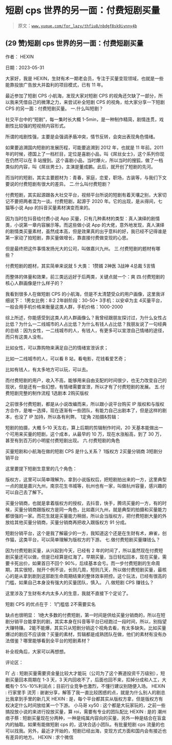 # 短剧 cps 世界的另一面：付费短剧买量

> 原文：[`www.yuque.com/for_lazy/thfiu8/nbdgf8sk9iynny4b`](https://www.yuque.com/for_lazy/thfiu8/nbdgf8sk9iynny4b)



## (29 赞)短剧 cps 世界的另一面：付费短剧买量 

作者： HEXIN 

日期：2023-05-31 

大家好，我是 HEXIN，生财有术一期老会员，专注于买量变现领域，也就是一些能靠投放广告放大并盈利的项目模式，已有 11 年。 

最近参加了短剧 CPS 小航海，发现大家对短剧 CPS 的视角还欠缺了一部分，所以我来凭借自己的微薄之力，来尝试补全短剧 CPS 的视角，给大家分享一下短剧 CPS 的另一面：付费短剧买量。 <ne-h3 id="ccfc81a0" data-lake-id="ccfc81a0">一.什么叫短剧？</ne-h3> 

社交平台中的“短剧”，每一集时长大概 1-5min，是一种制作精简，剧情连贯，戏剧性比较强的短视频内容形式。 

所谓的戏剧性强，主要是会强调矛盾冲突，情节反转，会突出表现角色情绪。 

如果要追溯国内短剧的发展历程，可能要追溯到 2012 年，也就是 11 年前。2011 年的时候，德国上了一档栏目，定位是喜剧小品，叫《屌丝女士》，这个系列你现在仍然可以在 B 站搜到。这个喜剧小品，当时爆火，所以当时的搜狐，做了一档类似的内容，叫《屌丝男士》，主演是董成鹏。此后，就开创了短剧的先河。 

而当时的短剧，其实主要题材为：青春，家庭，恋爱，职场，古装等，与我们下文要说的付费短剧有很大的差异。 <ne-h3 id="cfa06a25" data-lake-id="cfa06a25">二.什么叫付费短剧？</ne-h3> 

付费短剧，其实起源跟各大社交平台，视频平台所说的短剧有着天壤之别，大家切记不要把两者混为一谈。付费短剧，起源于 2020 年。它的出现，是从得间，七猫等小说 App 的抖音买量素材演变而来的。 

因为当时在抖音给付费小说 App 买量，只有几种素材的类型：真人演绎的剧情类，小说第一章内容展示等。而这些做小说 App 的大佬，意外地发现，真人演绎的剧情类买量素材，虽然成本高，但是效果真的出乎意料的好，我已经不记得谁是第一家动了拍短剧，靠买量做增长，靠直接付费做变现的心思。 

但是最终把这件事情发扬光大的公司，叫做嘉兴九州。 <ne-h3 id="89867ab9" data-lake-id="89867ab9">三.付费短剧的题材有哪些？</ne-h3> 

付费短剧的题材，其实简单来说就 5 大类： <ne-oli index-type="0"><ne-oli-i>1</ne-oli-i><ne-oli-c class="ne-oli-content" id="uc9dceb85" data-lake-id="uc9dceb85">赘婿</ne-oli-c></ne-oli> <ne-oli index-type="0"><ne-oli-i>2</ne-oli-i><ne-oli-c class="ne-oli-content" id="u74742ff5" data-lake-id="u74742ff5">神医</ne-oli-c></ne-oli> <ne-oli index-type="0"><ne-oli-i>3</ne-oli-i><ne-oli-c class="ne-oli-content" id="u278ec648" data-lake-id="u278ec648">战神</ne-oli-c></ne-oli> <ne-oli index-type="0"><ne-oli-i>4</ne-oli-i><ne-oli-c class="ne-oli-content" id="ud7390f45" data-lake-id="ud7390f45">总裁</ne-oli-c></ne-oli> <ne-oli index-type="0"><ne-oli-i>5</ne-oli-i><ne-oli-c class="ne-oli-content" id="u610dd52b" data-lake-id="u610dd52b">言情</ne-oli-c></ne-oli> 

而整体的体量和效果，前三类远远好于后两类，关键点就一个：爽 <ne-h3 id="efd96a19" data-lake-id="efd96a19">四.付费短剧的核心人群画像是什么样子的？</ne-h3> 

我看到很多人在做短剧 CPS 的小航海，但是不太清楚受众的用户画像，这里我详细说下： <ne-oli index-type="0"><ne-oli-i>1</ne-oli-i><ne-oli-c class="ne-oli-content" id="uf1e97c8b" data-lake-id="uf1e97c8b">男女比例：8:2</ne-oli-c></ne-oli> <ne-oli index-type="0"><ne-oli-i>2</ne-oli-i><ne-oli-c class="ne-oli-content" id="ua7d3dfd4" data-lake-id="ua7d3dfd4">年龄阶段：30-50+</ne-oli-c></ne-oli> <ne-oli index-type="0"><ne-oli-i>3</ne-oli-i><ne-oli-c class="ne-oli-content" id="uf800d788" data-lake-id="uf800d788">手机：以安卓为主</ne-oli-c></ne-oli> <ne-oli index-type="0"><ne-oli-i>4</ne-oli-i><ne-oli-c class="ne-oli-content" id="ud2021607" data-lake-id="ud2021607">买量平台，一般会用手机价格来衡量这类人群，手机价格：1000-2000</ne-oli-c></ne-oli> 

综上所述，你能感受到这类人的人群画像么？我曾经跟朋友探讨过，为什么女性占比低？为什么一二线城市的人占比低？为什么有钱人占比低？我朋友说了一句经典的总结：因为女性，一二线城市的人，有钱人，有更多可以宣泄自己情绪的途径，而只有这类人没有。 

比如女性，可以靠购物来满足自己的情绪宣泄诉求； 

比如一二线城市的人，可以看 B 站，看电影，花钱看爱艺奇； 

比如有钱人，有太多地方可以玩，可以去。 

而付费短剧的用户，收入不高，能够用来自由支配的时间很少，也无力改变自己的现状，但是还有一些幻想，有情绪需要宣泄，所以才有了付费短剧的发展。 <ne-h3 id="bd3f3783" data-lake-id="bd3f3783">五.付费短剧完整的制作流程</ne-h3> <ne-oli index-type="0"><ne-oli-i>1</ne-oli-i><ne-oli-c class="ne-oli-content" id="u260480be" data-lake-id="u260480be">选剧本</ne-oli-c></ne-oli> <ne-oli index-type="0"><ne-oli-i>2</ne-oli-i><ne-oli-c class="ne-oli-content" id="u64511ca2" data-lake-id="u64511ca2">购买版权</ne-oli-c></ne-oli> 

之前很多付费短剧，都是从小说改编而来，所以跟小说平台购买 IP 版权和与版权方合作，是唯一选择，现在逐渐有一些团队，有能力自己出剧本了，但是这样的剧本，也没了 IP 加持，所以各有利弊。 <ne-oli index-type="0"><ne-oli-i>1</ne-oli-i><ne-oli-c class="ne-oli-content" id="u39f11fc8" data-lake-id="u39f11fc8">定角</ne-oli-c></ne-oli> <ne-oli index-type="0"><ne-oli-i>2</ne-oli-i><ne-oli-c class="ne-oli-content" id="ub89881b0" data-lake-id="ub89881b0">拍摄&剪辑：</ne-oli-c></ne-oli> 

短剧的拍摄，大概 5-10 天左右，算上后期的剪辑制作时间，20 天基本能做出一个可用来买量的短剧，这个成本，从最早的 10 万，现在水涨船高，到了 30 万，甚至有到百万的小明星付费短剧出现。 <ne-h3 id="f156bd8b" data-lake-id="f156bd8b">六.付费短剧的角色</ne-h3> 

买量短剧和小航海在做的短剧 CPS 是什么关系？ <ne-oli index-type="0"><ne-oli-i>1</ne-oli-i><ne-oli-c class="ne-oli-content" id="u305101dd" data-lake-id="u305101dd">版权方</ne-oli-c></ne-oli> <ne-oli index-type="0"><ne-oli-i>2</ne-oli-i><ne-oli-c class="ne-oli-content" id="u6260f9e0" data-lake-id="u6260f9e0">买量分销商</ne-oli-c></ne-oli> <ne-oli index-type="0"><ne-oli-i>3</ne-oli-i><ne-oli-c class="ne-oli-content" id="u098a1d95" data-lake-id="u098a1d95">短剧分销平台</ne-oli-c></ne-oli> 

这里要提下短剧生意里的几个角色： 

版权方，这里可以简单理解为，拿到小说版权后，把短剧拍出来的一方，这里典型一点的就是嘉兴九州，南京花生书城等，杭州也有一家，叫做杭州容量，感兴趣的可以自己去了解下。 

买量分销商，也就是拿着版权方的授权，去抖音，快手，腾讯买量的一方，有的时候，买量分销商跟版权方是同一角色，比如嘉兴九州，就是典型的拍摄和买量能力都很强的一家。而花生就是买量能力稍弱，所以会当版权方，把付费短剧大量的外放给其他买量分销商，买量分销商再把收入跟版权方 91 分成。 

短剧分销平台，这个是我了解最少的一方，我知道这个还是在生财有术，麻雀，创作猫，这类平台，可以简单理解为版权方的下游。 <ne-h3 id="eb91c447" data-lake-id="eb91c447">七.做付费短剧买量赚钱么？</ne-h3> 

因为付费短剧买量，从兴起到今天，已经有 2 年的时间了，所以虽然现在付费短剧买量还可以做，但是已经算是红海了。早期买量，当日轻松回本，现在买量，需要卡死出价，如果首日不回个 90%，后续基本会亏。而一步付费短剧的生命周期，其实很短，抛开个例不谈，长则几周，短则几天，所以做付费短剧买量，最核心的是从拿到剧到这部剧生命周期结束的整体效率把控。这个玩法，已经有很高的门槛，如果自己本身没有强大的买量团队，慎入。 <ne-h3 id="976fbd4f" data-lake-id="976fbd4f">八.做短剧 CPS 赚钱么？</ne-h3> 

这里涉及了生财有术内太多人的生意，我就不直接下个定论了。 

短剧 CPS 的优点在于： <ne-oli index-type="0"><ne-oli-i>1</ne-oli-i><ne-oli-c class="ne-oli-content" id="uc9d04407" data-lake-id="uc9d04407">门槛低</ne-oli-c></ne-oli> <ne-oli index-type="0"><ne-oli-i>2</ne-oli-i><ne-oli-c class="ne-oli-content" id="ud52ac7cd" data-lake-id="ud52ac7cd">不需要实名</ne-oli-c></ne-oli> 

缺点也很明显： <ne-oli index-type="0"><ne-oli-i>1</ne-oli-i><ne-oli-c class="ne-oli-content" id="u93def3e8" data-lake-id="u93def3e8">绝大多数的付费短剧，第一时间是供给买量分销商的，所以在短剧分销平台能拿到的剧，其实本身在抖音等平台已经跑过一段时间，所以，别指望大赚特赚。</ne-oli-c></ne-oli> <ne-oli index-type="0"><ne-oli-i>2</ne-oli-i><ne-oli-c class="ne-oli-content" id="uf1f2f86e" data-lake-id="uf1f2f86e">能不能爆，其实只从短剧分销这个视角去看，有太多缺失。比如买量爆过的剧应不应该做？买量的素材，剪辑都是成熟团队在做，他们的素材有没有办法借鉴？哪里能够看到全平台的短剧素材？</ne-oli-c></ne-oli> 

补全视角后，大家可以再想想。 

评论区： 

吖 占 : 短剧买量需要资金量比较大才能玩（公司为了这个赛道投资千万级别），短剧买量回本周期在 1-3 天，3 天内回收不了，后面也回不来，扣掉分成和人工，大概有个 5%-10%利润点；目前行业竞争也激烈，不懂行建议别随便入场。 HEXIN : 行家里手 流芳 : 谢谢分享，解答了我一直比较困惑的点，就是为什么别人的剧总比我拿到手里的新几天 HEXIN : 是，每个平台都其实从版权方拿，但是版权方有权决定什么时间放给某一个下游。 小马哥 xy50 : 这个都是大玩家玩的，之前一些搞投放小说的来进行投放买量，算 roi，需要有专业的团队配比 HEXIN : 是的 潮州痞子蔡 : 短剧买量现在分两种，一种是纯属内容向的买量，另外一种是结合在盲盒内的抽取。如果有能做短剧 cps 的，这块合适小团队。有批量短剧 cps 流量的也可以找我。另外，最近才开始的，短剧已经出海，变现方式方面和国内会有接近也有差异的地方。 HEXIN : 求个微信